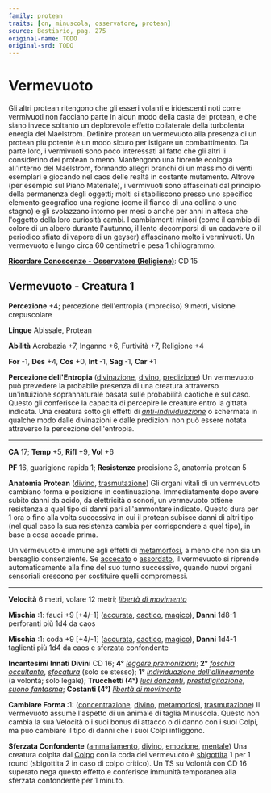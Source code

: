 ```yaml
---
family: protean
traits: [cn, minuscola, osservatore, protean]
source: Bestiario, pag. 275
original-name: TODO
original-srd: TODO
---
```


# Vermevuoto

Gli altri protean ritengono che gli esseri volanti e iridescenti noti come
vermivuoti non facciano parte in alcun modo della casta dei protean, e che siano
invece soltanto un deplorevole effetto collaterale della turbolenta energia del
Maelstrom. Definire protean un vermevuoto alla presenza di un protean più
potente è un modo sicuro per istigare un combattimento. Da parte loro, i
vermivuoti sono poco interessati al fatto che gli altri li considerino dei
protean o meno. Mantengono una fiorente ecologia all'interno del Maelstrom,
formando allegri branchi di un massimo di venti esemplari e giocando nel caos
delle realtà in costante mutamento. Altrove (per esempio sul Piano Materiale), i
vermivuoti sono affascinati dal principio della permanenza degli oggetti; molti
si stabiliscono presso uno specifico elemento geografico una regione (come il
fianco di una collina o uno stagno) e gli svolazzano intorno per mesi o anche
per anni in attesa che l'oggetto della loro curiosità cambi. I cambiamenti
minori (come il cambio di colore di un albero durante l'autunno, il lento
decomporsi di un cadavere o il periodico sfiato di vapore di un geyser)
affascinano molto i vermivuoti. Un vermevuoto è lungo circa 60 centimetri e pesa
1 chilogrammo.

**[Ricordare Conoscenze - Osservatore (Religione)](/azioni/abilita/ricordare-conoscenze)**:
CD 15

## Vermevuoto - Creatura 1

**Percezione** +4; percezione dell'entropia (impreciso) 9 metri, visione
crepuscolare

**Lingue** Abissale, Protean

**Abilità** Acrobazia +7, Inganno +6, Furtività +7, Religione +4

**For** -1, **Des** +4, **Cos** +0, **Int** -1, **Sag** -1, **Car** +1

**Percezione dell'Entropia** ([divinazione](/tratti/divinazione),
[divino](/tratti/divino), [predizione](/tratti/predizione)) Un vermevuoto può
prevedere la probabile presenza di una creatura attraverso un'intuizione
soprannaturale basata sulle probabilità caotiche e sul caso. Questo gli
conferisce la capacità di percepire le creature entro la gittata indicata. Una
creatura sotto gli effetti di
_[anti-individuazione](/incantesimi/anti-individuazione)_ o schermata in qualche
modo dalle divinazioni e dalle predizioni non può essere notata attraverso la
percezione dell'entropia.

---

**CA** 17; **Temp** +5, **Rifl** +9, **Vol** +6

**PF** 16, guarigione rapida 1; **Resistenze** precisione 3, anatomia protean 5

**Anatomia Protean** ([divino](/tratti/divino),
[trasmutazione](/tratti/trasmutazione)) Gli organi vitali di un vermevuoto
cambiano forma e posizione in continuazione. Immediatamente dopo avere subito
danni da acido, da elettricità o sonori, un vermevuoto ottiene resistenza a quel
tipo di danni pari all'ammontare indicato. Questo dura per 1 ora o fino alla
volta successiva in cui il protean subisce danni di altri tipo (nel qual caso la
sua resistenza cambia per corrispondere a quel tipo), in base a cosa accade
prima.

Un vermevuoto è immune agli effetti di [metamorfosi](/tratti/metamorfosi), a
meno che non sia un bersaglio consenziente. Se [accecato](/condizioni/accecato)
o [assordato](/condizioni/assordato), il vermevuoto si riprende automaticamente
alla fine del suo turno successivo, quando nuovi organi sensoriali crescono per
sostituire quelli compromessi.

---

**Velocità** 6 metri, volare 12 metri;
_[libertà di movimento](/incantesimi/liberta-di-movimento)_

**Mischia** :1: fauci +9 \[+4/-1] ([accurata](/tratti/accurata),
[caotico](/tratti/caotico), [magico](/tratti/magico)), **Danni** 1d8-1
perforanti più 1d4 da caos

**Mischia** :1: coda +9 \[+4/-1] ([accurata](/tratti/accurata),
[caotico](/tratti/caotico), [magico](/tratti/magico)), **Danni** 1d4-1 taglienti
più 1d4 da caos e sferzata confondente

**Incantesimi Innati Divini** CD 16; **4°**
_[leggere premonizioni](/incantesimi/leggere-premonizioni)_; **2°**
_[foschia occultante](/incantesimi/foschia-occultante)_,
_[sfocatura](/incantesimi/sfocatura)_ (solo se stesso); **1°**
_[individuazione dell'allineamento](/incantesimi/individuazione-dellallineamento)_
(a volontà; solo legale); **Trucchetti (4°)**
_[luci danzanti](/incantesimi/luci-danzanti)_,
_[prestidigitazione](/incantesimi/prestidigitazione)_,
_[suono fantasma](/incantesimi/suono-fantasma)_; **Costanti (4°)**
_[libertà di movimento](/incantesimi/liberta-di-movimento)_

**Cambiare Forma** :1: ([concentrazione](/tratti/concentrazione),
[divino](/tratti/divino), [metamorfosi](/tratti/metamorfosi),
[trasmutazione](/tratti/trasmutazione)) Il vermevuoto assume l'aspetto di un
animale di taglia Minuscola. Questo non cambia la sua Velocità o i suoi bonus di
attacco o di danno con i suoi Colpi, ma può cambiare il tipo di danni che i suoi
Colpi infliggono.

**Sferzata Confondente** ([ammaliamento](/tratti/ammaliamento),
[divino](/tratti/divino), [emozione](/tratti/emozione),
[mentale](/tratti/mentale)) Una creatura colpita dal [Colpo](/azioni/colpire)
con la coda del vermevuoto è [sbigottita](/condizioni/sbigottito) 1 per 1 round
(sbigottita 2 in caso di colpo critico). Un TS su Volontà con CD 16 superato
nega questo effetto e conferisce immunità temporanea alla sferzata confondente
per 1 minuto.
